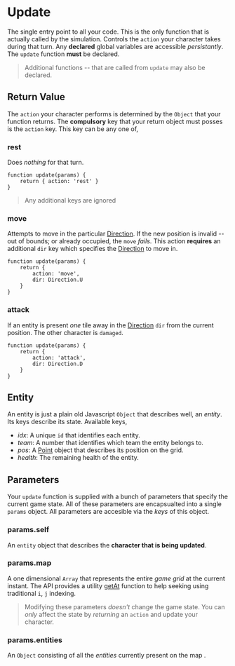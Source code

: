 # Update

The single entry point to all your code. This is the only function that is actually called by the simulation. Controls the `action` your character takes during that turn. Any **declared** global variables are accessible *persistantly*. The `update` function **must** be declared.

> Additional functions -- that are called from `update` may also be declared.

## Return Value

The `action` your character performs is determined by the `Object` that your function returns.
The **compulsory** key that your return object must posses is the `action` key. This key can be any one of,

### rest

Does *nothing* for that turn.

    function update(params) {
        return { action: 'rest' }    
    }

> Any additional keys are ignored

### move

Attempts to move in the particular [Direction](api.html#direction). If the new position is invalid -- out of bounds; or already occupied, the `move` *fails*.
This action **requires** an additional `dir` key which specifies the [Direction](api.html#direction) to move in.

    function update(params) {
        return {
            action: 'move',
            dir: Direction.U
        }
    }

### attack

If an entity is present *one* tile away in the [Direction](api.html#direction) `dir` from the current position. The other character is `damaged`.

    function update(params) {
        return {
            action: 'attack',
            dir: Direction.D
        }
    }


## Entity

An entity is just a plain old Javascript `Object` that describes well, an *entity*. Its keys describe its state. Available keys,

* *idx*: A unique `id` that identifies each entity.
* *team*: A number that identifies which team the entity belongs to.
* *pos*: A [Point](api.html#point) object that describes its position on the grid.
* *health*: The remaining health of the entity.

## Parameters

Your `update` function is supplied with a bunch of parameters that specify the current game state. All of these parameters are encapsualted into a single `params` object. All parameters are accesible via the *keys* of this object.

### params.self

An `entity` object that describes the **character that is being updated**.

### params.map

A one dimensional `Array` that represents the entire *game grid* at the current instant. The API provides a utility [getAt](api.html#getat) function to help seeking using traditional `i`, `j` indexing.

> Modifying these parameters *doesn't* change the game state. You can *only* affect the state by *returning* an `action` and update your character.

### params.entities

An `Object` consisting of all the *entities* currently present on the map .

